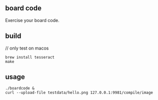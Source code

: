 ## board code

Exercise your board code.


## build
// only test on macos
```shell
brew install tesseract
make

```

## usage

``` shell
./boardcode &
curl --upload-file testdata/hello.png 127.0.0.1:9981/compile/image
```
